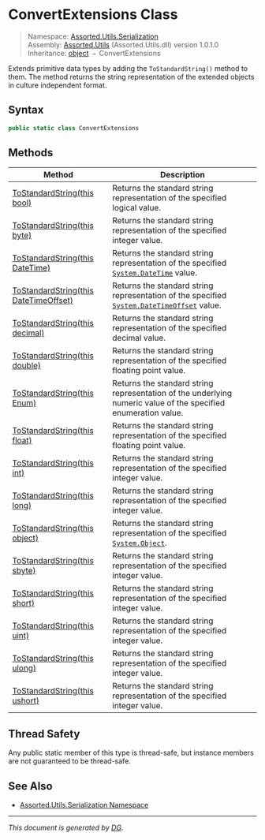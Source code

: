 ﻿# ConvertExtensions Class

> Namespace: [Assorted.Utils.Serialization](index.md#assortedutilsserialization-namespace)\
> Assembly: [Assorted.Utils](index.md) (Assorted.Utils.dll) version 1.0.1.0\
> Inheritance: [object](https://docs.microsoft.com/en-us/dotnet/api/system.object) `→` ConvertExtensions

Extends primitive data types by adding the `ToStandardString()` method to them. The method returns the string representation of the extended objects in culture independent format.

## Syntax

```csharp
public static class ConvertExtensions
```

## Methods

Method | Description
--- | ---
[ToStandardString(this bool)](Assorted.Utils.Serialization.ConvertExtensions.ToStandardString.md#tostandardstringthis-bool) | Returns the standard string representation of the specified logical value.
[ToStandardString(this byte)](Assorted.Utils.Serialization.ConvertExtensions.ToStandardString.md#tostandardstringthis-byte) | Returns the standard string representation of the specified integer value.
[ToStandardString(this DateTime)](Assorted.Utils.Serialization.ConvertExtensions.ToStandardString.md#tostandardstringthis-datetime) | Returns the standard string representation of the specified [`System.DateTime`](https://docs.microsoft.com/en-us/dotnet/api/system.datetime) value.
[ToStandardString(this DateTimeOffset)](Assorted.Utils.Serialization.ConvertExtensions.ToStandardString.md#tostandardstringthis-datetimeoffset) | Returns the standard string representation of the specified [`System.DateTimeOffset`](https://docs.microsoft.com/en-us/dotnet/api/system.datetimeoffset) value.
[ToStandardString(this decimal)](Assorted.Utils.Serialization.ConvertExtensions.ToStandardString.md#tostandardstringthis-decimal) | Returns the standard string representation of the specified decimal value.
[ToStandardString(this double)](Assorted.Utils.Serialization.ConvertExtensions.ToStandardString.md#tostandardstringthis-double) | Returns the standard string representation of the specified floating point value.
[ToStandardString(this Enum)](Assorted.Utils.Serialization.ConvertExtensions.ToStandardString.md#tostandardstringthis-enum) | Returns the standard string representation of the underlying numeric value of the specified enumeration value.
[ToStandardString(this float)](Assorted.Utils.Serialization.ConvertExtensions.ToStandardString.md#tostandardstringthis-float) | Returns the standard string representation of the specified floating point value.
[ToStandardString(this int)](Assorted.Utils.Serialization.ConvertExtensions.ToStandardString.md#tostandardstringthis-int) | Returns the standard string representation of the specified integer value.
[ToStandardString(this long)](Assorted.Utils.Serialization.ConvertExtensions.ToStandardString.md#tostandardstringthis-long) | Returns the standard string representation of the specified integer value.
[ToStandardString(this object)](Assorted.Utils.Serialization.ConvertExtensions.ToStandardString.md#tostandardstringthis-object) | Returns the standard string representation of the specified [`System.Object`](https://docs.microsoft.com/en-us/dotnet/api/system.object).
[ToStandardString(this sbyte)](Assorted.Utils.Serialization.ConvertExtensions.ToStandardString.md#tostandardstringthis-sbyte) | Returns the standard string representation of the specified integer value.
[ToStandardString(this short)](Assorted.Utils.Serialization.ConvertExtensions.ToStandardString.md#tostandardstringthis-short) | Returns the standard string representation of the specified integer value.
[ToStandardString(this uint)](Assorted.Utils.Serialization.ConvertExtensions.ToStandardString.md#tostandardstringthis-uint) | Returns the standard string representation of the specified integer value.
[ToStandardString(this ulong)](Assorted.Utils.Serialization.ConvertExtensions.ToStandardString.md#tostandardstringthis-ulong) | Returns the standard string representation of the specified integer value.
[ToStandardString(this ushort)](Assorted.Utils.Serialization.ConvertExtensions.ToStandardString.md#tostandardstringthis-ushort) | Returns the standard string representation of the specified integer value.

## Thread Safety

Any public static member of this type is thread\-safe, but instance members are not guaranteed to be thread\-safe.

## See Also

- [Assorted.Utils.Serialization Namespace](index.md#assortedutilsserialization-namespace)

---

_This document is generated by [DG](https://github.com/Khojasteh/dg)._
